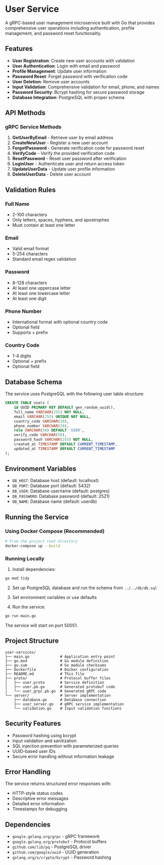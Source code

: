 # User Service

A gRPC-based user management microservice built with Go that provides comprehensive user operations including authentication, profile management, and password reset functionality.

## Features

- **User Registration**: Create new user accounts with validation
- **User Authentication**: Login with email and password
- **Profile Management**: Update user information
- **Password Reset**: Forget password with verification code
- **User Deletion**: Remove user accounts
- **Input Validation**: Comprehensive validation for email, phone, and names
- **Password Security**: Bcrypt hashing for secure password storage
- **Database Integration**: PostgreSQL with proper schema

## API Methods

### gRPC Service Methods

1. **GetUserByEmail** - Retrieve user by email address
2. **CreateNewUser** - Register a new user account
3. **ForgetPassword** - Generate verification code for password reset
4. **VerifyCode** - Verify the provided verification code
5. **ResetPassword** - Reset user password after verification
6. **LoginUser** - Authenticate user and return access token
7. **UpdateUserData** - Update user profile information
8. **DeleteUserData** - Delete user account

## Validation Rules

### Full Name
- 2-100 characters
- Only letters, spaces, hyphens, and apostrophes
- Must contain at least one letter

### Email
- Valid email format
- 5-254 characters
- Standard email regex validation

### Password
- 8-128 characters
- At least one uppercase letter
- At least one lowercase letter
- At least one digit

### Phone Number
- International format with optional country code
- Optional field
- Supports + prefix

### Country Code
- 1-4 digits
- Optional + prefix
- Optional field

## Database Schema

The service uses PostgreSQL with the following user table structure:

```sql
CREATE TABLE users (
    id UUID PRIMARY KEY DEFAULT gen_random_uuid(),
    full_name VARCHAR(255) NOT NULL,
    email VARCHAR(255) UNIQUE NOT NULL,
    country_code VARCHAR(10),
    phone_number VARCHAR(20),
    role VARCHAR(50) DEFAULT 'USER',
    verify_code VARCHAR(50),
    password_hash VARCHAR(255) NOT NULL,
    created_at TIMESTAMP DEFAULT CURRENT_TIMESTAMP,
    updated_at TIMESTAMP DEFAULT CURRENT_TIMESTAMP
);
```

## Environment Variables

- `DB_HOST`: Database host (default: localhost)
- `DB_PORT`: Database port (default: 5432)
- `DB_USER`: Database username (default: postgres)
- `DB_PASSWORD`: Database password (default: 2521)
- `DB_NAME`: Database name (default: userdb)

## Running the Service

### Using Docker Compose (Recommended)

```bash
# From the project root directory
docker-compose up --build
```

### Running Locally

1. Install dependencies:
```bash
go mod tidy
```

2. Set up PostgreSQL database and run the schema from `../../db/db.sql`

3. Set environment variables or use defaults

4. Run the service:
```bash
go run main.go
```

The service will start on port 50051.

## Project Structure

```
user-services/
├── main.go              # Application entry point
├── go.mod               # Go module definition
├── go.sum               # Go module checksums
├── Dockerfile           # Docker configuration
├── README.md            # This file
├── proto/               # Protocol buffer files
│   ├── user.proto       # Service definition
│   ├── user.pb.go       # Generated protobuf code
│   └── user_grpc.pb.go  # Generated gRPC code
└── server/              # Server implementation
    ├── database.go      # Database connection
    ├── user_server.go   # gRPC service implementation
    └── validation.go    # Input validation functions
```

## Security Features

- Password hashing using bcrypt
- Input validation and sanitization
- SQL injection prevention with parameterized queries
- UUID-based user IDs
- Secure error handling without information leakage

## Error Handling

The service returns structured error responses with:
- HTTP-style status codes
- Descriptive error messages
- Detailed error information
- Timestamps for debugging

## Dependencies

- `google.golang.org/grpc` - gRPC framework
- `google.golang.org/protobuf` - Protocol buffers
- `github.com/lib/pq` - PostgreSQL driver
- `github.com/google/uuid` - UUID generation
- `golang.org/x/crypto/bcrypt` - Password hashing